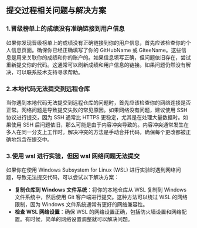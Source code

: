 ## 提交过程相关问题与解决方案

### 1.晋级榜单上的成绩没有准确链接到用户信息

如果你发现晋级榜单上的成绩没有正确链接到你的用户信息，首先应该检查你的个人信息页面。确保你已经正确填写了你的 GitHubName 或 GiteeName。这些信息是用来关联你的成绩和你的账户的。如果信息填写正确，但问题依旧存在，尝试重新提交你的代码。这通常可以刷新成绩和用户信息的链接。如果问题仍然没有解决，可以联系技术支持寻求帮助。

### 2.本地代码无法提交到远程仓库

当你遇到本地代码无法提交到远程仓库的问题时，首先应该检查你的网络连接是否正常。网络问题是导致提交失败的常见原因。如果网络没有问题，建议使用 SSH 协议进行提交，因为 SSH 通常比 HTTPS 更稳定，尤其是在处理大量数据时。如果使用 SSH 后问题依旧，那么可能是由于内容冲突导致的。内容冲突通常发生在多人在同一分支上工作时。解决冲突的方法是手动合并代码，确保每个更改都被正确地包含在提交中。

### 3.使用 wsl 进行实验，但因 wsl 网络问题无法提交

如果你在使用 Windows Subsystem for Linux (WSL) 进行实验时遇到网络问题，导致无法提交代码，可以尝试以下解决方案：

- **复制仓库到 Windows 文件系统**：将你的本地仓库从 WSL 复制到 Windows 文件系统中，然后使用 Git 客户端进行提交。这种方法可以绕过 WSL 的网络限制，因为 Windows 文件系统通常有更好的网络兼容性。
- **检查 WSL 网络设置**：确保 WSL 的网络设置正确，包括防火墙设置和网络配置。有时候，简单的网络设置调整就可以解决问题。

